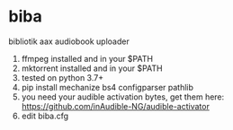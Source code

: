# biba
bibliotik aax audiobook uploader

1) ffmpeg installed and in your $PATH
2) mktorrent installed and in your $PATH
3) tested on python 3.7+
4) pip install mechanize bs4 configparser pathlib
5) you need your audible activation bytes, get them here: https://github.com/inAudible-NG/audible-activator
6) edit biba.cfg

